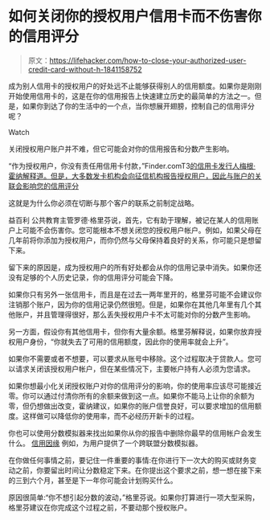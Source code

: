 # 如何关闭你的授权用户信用卡而不伤害你的信用评分

> 原文：<https://lifehacker.com/how-to-close-your-authorized-user-credit-card-without-h-1841158752>

成为别人信用卡的授权用户的好处远不止能够获得别人的信用额度。如果你是刚刚开始使用信用卡的，这是在你的信用报告上快速建立历史的最简单的方法之一。但是，如果你到达了你的生活中的一个点，当你想展开翅膀，控制自己的信用评分呢？

Watch

关闭授权用户账户并不难，但它可能会对你的信用报告和分数产生影响。

“作为授权用户，你没有责任用信用卡付款，”Finder.comT3[的信用卡发行人梅根·霍纳解释道。但是，大多数发卡机构会向征信机构报告授权用户，因此与账户的关联会影响您的信用评分](http://www.finder.com)

这就是为什么你必须在切断与那个客户的联系之前制定战略。

益百利 公共教育主管罗德·格里芬说，首先，它有助于理解，被记在某人的信用账户上可能不会伤害你。您可能根本不想关闭您的授权用户帐户。例如，如果父母在几年前将你添加为授权用户，而你仍然与父母保持着良好的关系，你可能只是想留下来。

留下来的原因是，成为授权用户的所有好处都会从你的信用记录中消失。如果你还没有足够的个人历史记录，你的信用评分可能会下降。

如果你只有另外一张信用卡，而且是在过去一两年里开的，格里芬可能不会建议你注销那个账户，因为你的信用记录仍然很短。但是，如果你在其他几年里有几个其他账户，并且管理得很好，那么丢失授权用户卡不太可能对你的分数产生影响。

另一方面，假设你有其他信用卡，但你有大量余额。格里芬解释说，如果你放弃授权用户身份，“你就失去了可用的信用额度，因此你的使用率就会上升”。

如果你不需要或者不想要，可以要求从账号中移除。这个过程取决于贷款人。您可以请求关闭该授权用户帐户，但在某些情况下，主要帐户持有人必须为您请求。

如果你想最小化关闭授权账户对你的信用评分的影响，你的使用率应该尽可能接近零。你可以通过付清你所有的余额来做到这一点。如果你不能马上让你的余额为零，但仍想做出改变，霍纳建议，如果你的账户信誉良好，可以要求增加的信用额度。这样做可以降低你的使用率，而不必经历开新卡的过程。

你也可以使用分数模拟器来找出如果你从你的报告中删除你最早的信用帐户会发生什么。 [信用因缘](https://www.creditkarma.com/tools/credit-score-simulator) 例如，为用户提供了一个跨联盟分数模拟器。

在你做任何事情之前，要记住一件重要的事情:在你进行下一次大的购买或财务变动之前，你要留出时间让分数稳定下来。在你提出这个要求之前，想一想在接下来的三到六个月，甚至是下一年你可能会计划购买什么。

原因很简单:“你不想引起分数的波动，”格里芬说。如果你打算进行一项大型采购，格里芬建议在你完成这个过程之前，不要动那个授权账户。